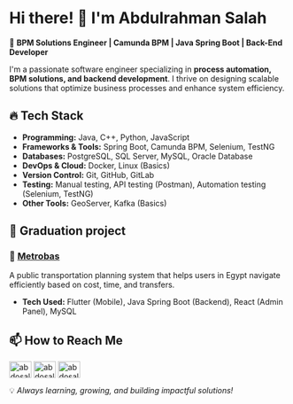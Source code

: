 # Hi there! 👋 I'm Abdulrahman Salah

🚀 **BPM Solutions Engineer | Camunda BPM | Java Spring Boot | Back-End Developer**

I'm a passionate software engineer specializing in **process automation, BPM solutions, and backend development**. I thrive on designing scalable solutions that optimize business processes and enhance system efficiency.

## 🔥 Tech Stack
- **Programming:** Java, C++, Python, JavaScript
- **Frameworks & Tools:** Spring Boot, Camunda BPM, Selenium, TestNG
- **Databases:** PostgreSQL, SQL Server, MySQL, Oracle Database
- **DevOps & Cloud:** Docker, Linux (Basics)
- **Version Control:** Git, GitHub, GitLab
- **Testing:** Manual testing, API testing (Postman), Automation testing (Selenium, TestNG)
- **Other Tools:** GeoServer, Kafka (Basics)

## 📌 Graduation project
### 🚊 [Metrobas](https://github.com/your-metrobas-link)
A public transportation planning system that helps users in Egypt navigate efficiently based on cost, time, and transfers.
- **Tech Used:** Flutter (Mobile), Java Spring Boot (Backend), React (Admin Panel), MySQL

## 📫 How to Reach Me
<p align="left">
<a href="https://linkedin.com/in/abdosalahh" target="blank"><img align="center" src="https://raw.githubusercontent.com/rahuldkjain/github-profile-readme-generator/master/src/images/icons/Social/linked-in-alt.svg" alt="abdosalahh" height="30" width="40" /></a>
<a href="https://fb.com/aabdoosalahh" target="blank"><img align="center" src="https://raw.githubusercontent.com/rahuldkjain/github-profile-readme-generator/master/src/images/icons/Social/facebook.svg" alt="abdosalah" height="30" width="40" /></a>
<a href="https://instagram.com/abdosalahh_" target="blank"><img align="center" src="https://raw.githubusercontent.com/rahuldkjain/github-profile-readme-generator/master/src/images/icons/Social/instagram.svg" alt="abdosalahh_" height="30" width="40" /></a>
</p>

💡 *Always learning, growing, and building impactful solutions!*

